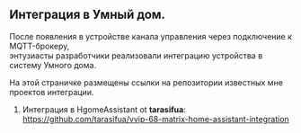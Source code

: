 ## Интеграция в Умный дом.

После появления в устройстве канала управления через подключение к MQTT-брокеру,  
энтузиасты разработчики реализовали интеграцию устройства в систему Умного дома. 

На этой страничке размещены ссылки на репозитории известных мне проектов интеграции.

1. Интеграция в HgomeAssistant ot **tarasifua**:   
      https://github.com/tarasifua/vvip-68-matrix-home-assistant-integration